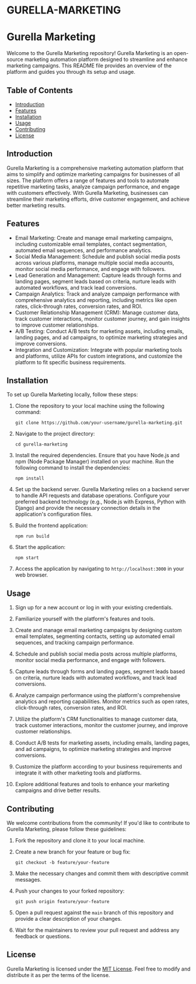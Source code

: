 # GURELLA-MARKETING

# Gurella Marketing

Welcome to the Gurella Marketing repository! Gurella Marketing is an open-source marketing automation platform designed to streamline and enhance marketing campaigns. This README file provides an overview of the platform and guides you through its setup and usage.

## Table of Contents
- [Introduction](#introduction)
- [Features](#features)
- [Installation](#installation)
- [Usage](#usage)
- [Contributing](#contributing)
- [License](#license)

## Introduction

Gurella Marketing is a comprehensive marketing automation platform that aims to simplify and optimize marketing campaigns for businesses of all sizes. The platform offers a range of features and tools to automate repetitive marketing tasks, analyze campaign performance, and engage with customers effectively. With Gurella Marketing, businesses can streamline their marketing efforts, drive customer engagement, and achieve better marketing results.

## Features

- Email Marketing: Create and manage email marketing campaigns, including customizable email templates, contact segmentation, automated email sequences, and performance analytics.
- Social Media Management: Schedule and publish social media posts across various platforms, manage multiple social media accounts, monitor social media performance, and engage with followers.
- Lead Generation and Management: Capture leads through forms and landing pages, segment leads based on criteria, nurture leads with automated workflows, and track lead conversions.
- Campaign Analytics: Track and analyze campaign performance with comprehensive analytics and reporting, including metrics like open rates, click-through rates, conversion rates, and ROI.
- Customer Relationship Management (CRM): Manage customer data, track customer interactions, monitor customer journey, and gain insights to improve customer relationships.
- A/B Testing: Conduct A/B tests for marketing assets, including emails, landing pages, and ad campaigns, to optimize marketing strategies and improve conversions.
- Integration and Customization: Integrate with popular marketing tools and platforms, utilize APIs for custom integrations, and customize the platform to fit specific business requirements.

## Installation

To set up Gurella Marketing locally, follow these steps:

1. Clone the repository to your local machine using the following command:

   ```
   git clone https://github.com/your-username/gurella-marketing.git
   ```

2. Navigate to the project directory:

   ```
   cd gurella-marketing
   ```

3. Install the required dependencies. Ensure that you have Node.js and npm (Node Package Manager) installed on your machine. Run the following command to install the dependencies:

   ```
   npm install
   ```

4. Set up the backend server. Gurella Marketing relies on a backend server to handle API requests and database operations. Configure your preferred backend technology (e.g., Node.js with Express, Python with Django) and provide the necessary connection details in the application's configuration files.

5. Build the frontend application:

   ```
   npm run build
   ```

6. Start the application:

   ```
   npm start
   ```

7. Access the application by navigating to `http://localhost:3000` in your web browser.

## Usage

1. Sign up for a new account or log in with your existing credentials.

2. Familiarize yourself with the platform's features and tools.

3. Create and manage email marketing campaigns by designing custom email templates, segmenting contacts, setting up automated email sequences, and tracking campaign performance.

4. Schedule and publish social media posts across multiple platforms, monitor social media performance, and engage with followers.

5. Capture leads through forms and landing pages, segment leads based on criteria, nurture leads with automated workflows, and track lead conversions.

6. Analyze campaign performance using the platform's comprehensive analytics and reporting capabilities. Monitor metrics such as open rates, click-through rates, conversion rates, and ROI.

7. Utilize the platform's CRM functionalities to manage customer data, track customer interactions, monitor the customer journey, and improve customer relationships.

8. Conduct A/B tests for marketing assets, including emails, landing pages, and ad campaigns, to optimize marketing strategies and improve conversions.

9. Customize the platform according to your business requirements and integrate it with other marketing tools and platforms.

10. Explore additional features and tools to enhance your marketing campaigns and drive better results.

## Contributing

We welcome contributions from the community! If you'd like to contribute to Gurella Marketing, please follow these guidelines:

1. Fork the repository and clone it to your local machine.

2. Create a new branch for your feature or bug fix:

   ```
   git checkout -b feature/your-feature
   ```

3. Make the necessary changes and commit them with descriptive commit messages.

4. Push your changes to your forked repository:

   ```
   git push origin feature/your-feature
   ```

5. Open a pull request against the `main` branch of this repository and provide a clear description of your changes.

6. Wait for the maintainers to review your pull request and address any feedback or questions.

## License

Gurella Marketing is licensed under the [MIT License](LICENSE). Feel free to modify and distribute it as per the terms of the license.
